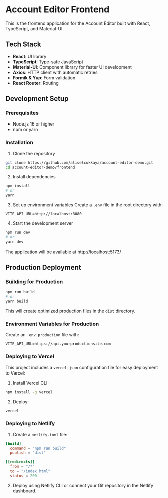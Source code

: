 # Account Editor Frontend

This is the frontend application for the Account Editor built with React, TypeScript, and Material-UI.

## Tech Stack

- **React**: UI library
- **TypeScript**: Type-safe JavaScript
- **Material-UI**: Component library for faster UI development
- **Axios**: HTTP client with automatic retries
- **Formik & Yup**: Form validation
- **React Router**: Routing

## Development Setup

### Prerequisites

- Node.js 16 or higher
- npm or yarn

### Installation

1. Clone the repository
```bash
git clone https://github.com/aliselcukkaya/account-editor-demo.git
cd account-editor-demo/frontend
```

2. Install dependencies
```bash
npm install
# or
yarn
```

3. Set up environment variables
Create a `.env` file in the root directory with:
```
VITE_API_URL=http://localhost:8080
```

4. Start the development server
```bash
npm run dev
# or
yarn dev
```

The application will be available at http://localhost:5173/

## Production Deployment

### Building for Production

```bash
npm run build
# or
yarn build
```

This will create optimized production files in the `dist` directory.

### Environment Variables for Production

Create an `.env.production` file with:
```
VITE_API_URL=https://api.yourproductionsite.com
```

### Deploying to Vercel

This project includes a `vercel.json` configuration file for easy deployment to Vercel:

1. Install Vercel CLI:
```bash
npm install -g vercel
```

2. Deploy:
```bash
vercel
```

### Deploying to Netlify

1. Create a `netlify.toml` file:
```toml
[build]
  command = "npm run build"
  publish = "dist"

[[redirects]]
  from = "/*"
  to = "/index.html"
  status = 200
```

2. Deploy using Netlify CLI or connect your Git repository in the Netlify dashboard.
